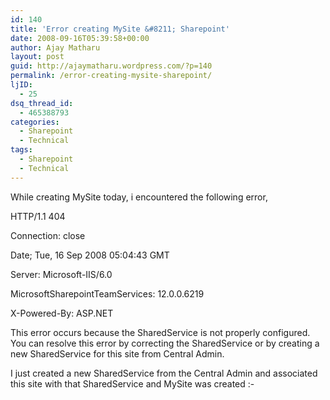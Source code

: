 ```yaml
---
id: 140
title: 'Error creating MySite &#8211; Sharepoint'
date: 2008-09-16T05:39:58+00:00
author: Ajay Matharu
layout: post
guid: http://ajaymatharu.wordpress.com/?p=140
permalink: /error-creating-mysite-sharepoint/
ljID:
  - 25
dsq_thread_id:
  - 465388793
categories:
  - Sharepoint
  - Technical
tags:
  - Sharepoint
  - Technical
---
```

While creating MySite today, i encountered the following error,

HTTP/1.1 404
  
Connection: close
  
Date; Tue, 16 Sep 2008 05:04:43 GMT
  
Server: Microsoft-IIS/6.0
  
MicrosoftSharepointTeamServices: 12.0.0.6219
  
X-Powered-By: ASP.NET

This error occurs because the SharedService is not properly configured. You can resolve this error by correcting the SharedService or by creating a new SharedService for this site from Central Admin.

I just created a new SharedService from the Central Admin and associated this site with that SharedService and MySite was created <img src="http://www.ajaymatharu.com/wp-includes/images/smilies/simple-smile.png" alt=":-)" class="wp-smiley" style="height: 1em; max-height: 1em;" />